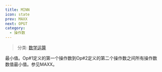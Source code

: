 ```yaml
---
title: MINN
icon: state
prev: MAXX
next: OPGT
category:
  - 操作数
---
```


> 分类: [数学运算](/hb/operands/136/899/  "Zemax 操作数 数学运算")

最小值。Op#1定义的第一个操作数到Op#2定义的第二个操作数之间所有操作数数值最小值。参见MAXX。